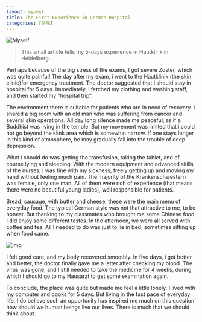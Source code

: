 ```yaml
---
layout: mypost
title: The First Experience in German Hospital
categories: [杂陈]
---
```

![Myself](XJKRANK.png) 

> This small article tells my 5-days experience in Hautklink in Heidelberg.

Perhaps because of the big stress of the exams, I got severe Zoster, which was quite painful! The day after my exam, i went to the Hautklinik (the skin clinic)for emergency treatment. The doctor suggested that I should stay in hospital for 5 days. Immediately, i fetched my clothing and washing staff, and then started my “hospital trip”.

The environment there is suitable for patients who are in need of recovery. I shared a big room with an old man who was suffering from cancer and several skin operations. All day long silence made me peaceful, as if a Buddhist was living in the temple. But my movement was limited that i could not go beyond the klink area which is somewhat narrow. If one stays longer in this kind of atmosphere, he may gradually fall into the trouble of deep depression. 

What i should do was getting the transfusion, taking the tablet, and of course lying and sleeping. With the modern equipment and advanced skills of the nurses, I was fine with my sickness, freely getting up and moving my hand without feeling much pain. The majority of the Krankenschwestern was female, only one man. All of them were rich of experience (that means there were no beautiful young ladies), well responsible for patients.

Bread, sausage, with butter and cheese, these were the main menu of everyday food. The typical German style was not that attractive to me, to be honest. But thanking to my classmates who brought me some Chinese food, I did enjoy some different tastes. In the afternoon, we were all served with coffee and tea. All I needed to do was just to lie in bed, sometimes sitting up when food came.

![img](https://boundarytest.files.wordpress.com/2019/11/mmexport1574277266166.jpg?w=800)

I felt good care, and my body recovered smoothly. In five days, i got better and better, the doctor finally gave me a letter after checking my blood. The virus was gone, and I still needed to take the medicine for 4 weeks, during which I should go to my Hausarzt to get some examination again.

To conclude, the place was quite but made me feel a little lonely. I lived with my computer and books for 5 days. But living in the fast pace of everyday life, I do believe such an opportunity has inspired me much on this question how should we human beings live our lives. There is much that we should think about.